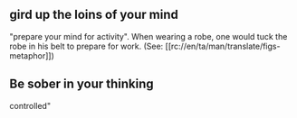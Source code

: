 ## gird up the loins of your mind ##

"prepare your mind for activity". When wearing a robe, one would tuck the robe in his belt to prepare for work. (See: [[rc://en/ta/man/translate/figs-metaphor]])

##  Be sober in your thinking ##

controlled"